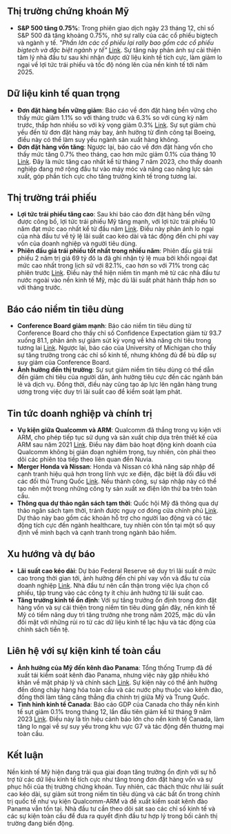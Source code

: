 ## Thị trường chứng khoán Mỹ
- **S&P 500 tăng 0.75%**: Trong phiên giao dịch ngày 23 tháng 12, chỉ số S&P 500 đã tăng khoảng 0.75%, nhờ sự rally của các cổ phiếu bigtech và ngành y tế. *"Phần lớn các cổ phiếu lại rally bao gồm các cổ phiếu bigtech và đặc biệt ngành y tế"*  [Link](https://www.youtube.com/watch?v=-5u3MEpOItc&t=10s). Sự tăng này phản ánh sự cải thiện tâm lý nhà đầu tư sau khi nhận được dữ liệu kinh tế tích cực, làm giảm lo ngại về lợi tức trái phiếu và tốc độ nóng lên của nền kinh tế tới năm 2025.

## Dữ liệu kinh tế quan trọng
- **Đơn đặt hàng bền vững giảm**: Báo cáo về đơn đặt hàng bền vững cho thấy mức giảm 1.1% so với tháng trước và 6.3% so với cùng kỳ năm trước, thấp hơn nhiều so với kỳ vọng giảm 0.3%  [Link](https://www.youtube.com/watch?v=-5u3MEpOItc&t=120s). Sự sụt giảm chủ yếu đến từ đơn đặt hàng máy bay, ảnh hưởng từ đình công tại Boeing, điều này có thể làm suy yếu ngành sản xuất hàng không.
- **Đơn đặt hàng vốn tăng**: Ngược lại, báo cáo về đơn đặt hàng vốn cho thấy mức tăng 0.7% theo tháng, cao hơn mức giảm 0.1% của tháng 10  [Link](https://www.youtube.com/watch?v=-5u3MEpOItc&t=175s). Đây là mức tăng cao nhất kể từ tháng 7 năm 2023, cho thấy doanh nghiệp đang mở rộng đầu tư vào máy móc và nâng cao năng lực sản xuất, góp phần tích cực cho tăng trưởng kinh tế trong tương lai.

## Thị trường trái phiếu
- **Lợi tức trái phiếu tăng cao**: Sau khi báo cáo đơn đặt hàng bền vững được công bố, lợi tức trái phiếu Mỹ tăng mạnh, với lợi tức trái phiếu 10 năm đạt mức cao nhất kể từ đầu năm  [Link](https://www.youtube.com/watch?v=-5u3MEpOItc&t=210s). Điều này phản ánh lo ngại của nhà đầu tư về tỷ lệ lãi suất cao kéo dài và tác động đến chi phí vay vốn của doanh nghiệp và người tiêu dùng.
- **Phiên đấu giá trái phiếu tốt nhất trong nhiều năm**: Phiên đấu giá trái phiếu 2 năm trị giá 69 tỷ đô la đã ghi nhận tỷ lệ mua bởi khối ngoại đạt mức cao nhất trong lịch sử với 82.1%, cao hơn so với 71% trong các phiên trước  [Link](https://www.youtube.com/watch?v=-5u3MEpOItc&t=696s). Điều này thể hiện niềm tin mạnh mẽ từ các nhà đầu tư nước ngoài vào nền kinh tế Mỹ, mặc dù lãi suất phát hành thấp hơn so với tháng trước.

## Báo cáo niềm tin tiêu dùng
- **Conference Board giảm mạnh**: Báo cáo niềm tin tiêu dùng từ Conference Board cho thấy chỉ số Confidence Expectation giảm từ 93.7 xuống 81.1, phản ánh sự giảm sút kỳ vọng về khả năng chi tiêu trong tương lai  [Link](https://www.youtube.com/watch?v=-5u3MEpOItc&t=528s). Ngược lại, báo cáo của University of Michigan cho thấy sự tăng trưởng trong các chỉ số kinh tế, nhưng không đủ để bù đắp sự suy giảm của Conference Board.
- **Ảnh hưởng đến thị trường**: Sự sụt giảm niềm tin tiêu dùng có thể dẫn đến giảm chi tiêu của người dân, ảnh hưởng tiêu cực đến các ngành bán lẻ và dịch vụ. Đồng thời, điều này cũng tạo áp lực lên ngân hàng trung ương trong việc duy trì lãi suất cao để kiểm soát lạm phát.

## Tin tức doanh nghiệp và chính trị
- **Vụ kiện giữa Qualcomm và ARM**: Qualcomm đã thắng trong vụ kiện với ARM, cho phép tiếp tục sử dụng và sản xuất chip dựa trên thiết kế của ARM sau năm 2021  [Link](https://www.youtube.com/watch?v=-5u3MEpOItc&t=982s). Điều này đảm bảo hoạt động kinh doanh của Qualcomm không bị gián đoạn nghiêm trọng, tuy nhiên, còn phải theo dõi các phiên tòa tiếp theo liên quan đến Nuvia.
- **Merger Honda và Nissan**: Honda và Nissan có khả năng sáp nhập để cạnh tranh hiệu quả hơn trong lĩnh vực xe điện, đặc biệt là đối đầu với các đối thủ Trung Quốc  [Link](https://www.youtube.com/watch?v=-5u3MEpOItc&t=1085s). Nếu thành công, sự sáp nhập này có thể tạo nên một trong những công ty sản xuất xe điện lớn thứ ba trên toàn cầu.
- **Thông qua dự thảo ngân sách tạm thời**: Quốc hội Mỹ đã thông qua dự thảo ngân sách tạm thời, tránh được nguy cơ đóng cửa chính phủ  [Link](https://www.youtube.com/watch?v=-5u3MEpOItc&t=1516s). Dự thảo này bao gồm các khoản hỗ trợ cho người lao động và có tác động tích cực đến ngành healthcare, tuy nhiên còn tồn tại một số quy định về minh bạch và cạnh tranh trong ngành bảo hiểm.

## Xu hướng và dự báo
- **Lãi suất cao kéo dài**: Dự báo Federal Reserve sẽ duy trì lãi suất ở mức cao trong thời gian tới, ảnh hưởng đến chi phí vay vốn và đầu tư của doanh nghiệp  [Link](https://www.youtube.com/watch?v=-5u3MEpOItc&t=2759s). Nhà đầu tư nên cẩn thận trong việc lựa chọn cổ phiếu, tập trung vào các công ty ít chịu ảnh hưởng từ lãi suất cao.
- **Tăng trưởng kinh tế ổn định**: Với sự tăng trưởng ổn định trong đơn đặt hàng vốn và sự cải thiện trong niềm tin tiêu dùng gần đây, nền kinh tế Mỹ có tiềm năng duy trì tăng trưởng nhẹ trong năm 2025, mặc dù vẫn đối mặt với những rủi ro từ các dữ liệu kinh tế lạc hậu và tác động của chính sách tiền tệ.

## Liên hệ với sự kiện kinh tế toàn cầu
- **Ảnh hưởng của Mỹ đến kênh đào Panama**: Tổng thống Trump đã đề xuất tái kiểm soát kênh đào Panama, nhưng việc này gặp nhiều khó khăn về mặt pháp lý và chính sách  [Link](https://www.youtube.com/watch?v=-5u3MEpOItc&t=2151s). Sự kiện này có thể ảnh hưởng đến dòng chảy hàng hóa toàn cầu và các nước phụ thuộc vào kênh đào, đồng thời làm tăng căng thẳng địa chính trị giữa Mỹ và Trung Quốc.
- **Tình hình kinh tế Canada**: Báo cáo GDP của Canada cho thấy nền kinh tế sụt giảm 0.1% trong tháng 12, lần đầu tiên giảm kể từ tháng 9 năm 2023  [Link](https://www.youtube.com/watch?v=-5u3MEpOItc&t=838s). Điều này là tín hiệu cảnh báo lớn cho nền kinh tế Canada, làm tăng lo ngại về sự suy yếu trong khu vực G7 và tác động đến thương mại toàn cầu.

## Kết luận
Nền kinh tế Mỹ hiện đang trải qua giai đoạn tăng trưởng ổn định với sự hỗ trợ từ các dữ liệu kinh tế tích cực như tăng trong đơn đặt hàng vốn và sự phục hồi của thị trường chứng khoán. Tuy nhiên, các thách thức như lãi suất cao kéo dài, sự giảm sút trong niềm tin tiêu dùng và các bất ổn trong chính trị quốc tế như vụ kiện Qualcomm-ARM và đề xuất kiểm soát kênh đào Panama vẫn tồn tại. Nhà đầu tư cần theo dõi sát sao các chỉ số kinh tế và các sự kiện toàn cầu để đưa ra quyết định đầu tư hợp lý trong bối cảnh thị trường đang biến động.